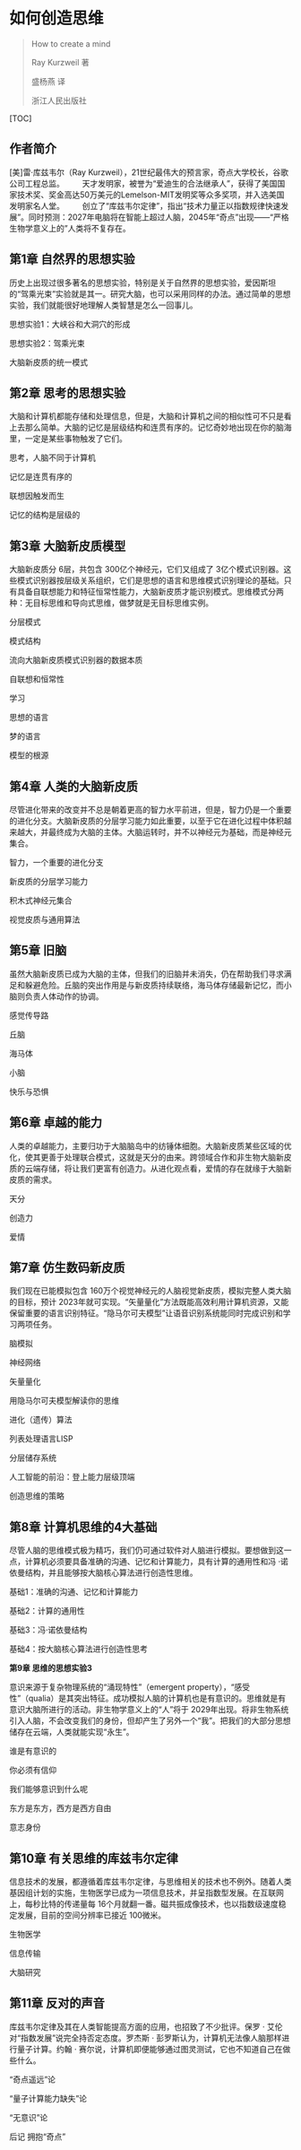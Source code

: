 # 如何创造思维

> How to create a mind
>
> Ray Kurzweil 著
>
> 盛杨燕 译
>
> 浙江人民出版社

[TOC]



## **作者简介**

[美]雷·库兹韦尔（Ray Kurzweil），21世纪最伟大的预言家，奇点大学校长，谷歌公司工程总监。
　　天才发明家，被誉为“爱迪生的合法继承人”，获得了美国国家技术奖、奖金高达50万美元的Lemelson-MIT发明奖等众多奖项，并入选美国发明家名人堂。
　　创立了“库兹韦尔定律”，指出“技术力量正以指数规律快速发展”。同时预测：2027年电脑将在智能上超过人脑，2045年“奇点”出现——“严格生物学意义上的”人类将不复存在。

## **第1章 自然界的思想实验**

历史上出现过很多著名的思想实验，特别是关于自然界的思想实验，爱因斯坦的“驾乘光束”实验就是其一。研究大脑，也可以采用同样的办法。通过简单的思想实验，我们就能很好地理解人类智慧是怎么一回事儿。

思想实验1：大峡谷和大洞穴的形成

思想实验2：驾乘光束

大脑新皮质的统一模式

## **第2章 思考的思想实验**

大脑和计算机都能存储和处理信息，但是，大脑和计算机之间的相似性可不只是看上去那么简单。大脑的记忆是层级结构和连贯有序的。记忆奇妙地出现在你的脑海里，一定是某些事物触发了它们。

思考，人脑不同于计算机

记忆是连贯有序的

联想因触发而生

记忆的结构是层级的

## **第3章 大脑新皮质模型**

大脑新皮质分 6层，共包含 300亿个神经元，它们又组成了 3亿个模式识别器。这些模式识别器按层级关系组织，它们是思想的语言和思维模式识别理论的基础。只有具备自联想能力和特征恒常性能力，大脑新皮质才能识别模式。思维模式分两种：无目标思维和导向式思维，做梦就是无目标思维实例。

分层模式

模式结构

流向大脑新皮质模式识别器的数据本质

自联想和恒常性

学习

思想的语言

梦的语言

模型的根源

## **第4章 人类的大脑新皮质**

尽管进化带来的改变并不总是朝着更高的智力水平前进，但是，智力仍是一个重要的进化分支。大脑新皮质的分层学习能力如此重要，以至于它在进化过程中体积越来越大，并最终成为大脑的主体。大脑运转时，并不以神经元为基础，而是神经元集合。

智力，一个重要的进化分支

新皮质的分层学习能力

积木式神经元集合

视觉皮质与通用算法

## **第5章 旧脑**

虽然大脑新皮质已成为大脑的主体，但我们的旧脑并未消失，仍在帮助我们寻求满足和躲避危险。丘脑的突出作用是与新皮质持续联络，海马体存储最新记忆，而小脑则负责人体动作的协调。

感觉传导路

丘脑

海马体

小脑

快乐与恐惧

## **第6章 卓越的能力**

人类的卓越能力，主要归功于大脑脑岛中的纺锤体细胞。大脑新皮质某些区域的优化，使其更善于处理联合模式，这就是天分的由来。跨领域合作和非生物大脑新皮质的云端存储，将让我们更富有创造力。从进化观点看，爱情的存在就缘于大脑新皮质的需求。

天分

创造力

爱情

## **第7章 仿生数码新皮质**

我们现在已能模拟包含 160万个视觉神经元的人脑视觉新皮质，模拟完整人类大脑的目标，预计 2023年就可实现。“矢量量化”方法既能高效利用计算机资源，又能保留重要的语言识别特征。“隐马尔可夫模型”让语音识别系统能同时完成识别和学习两项任务。

脑模拟

神经网络

矢量量化

用隐马尔可夫模型解读你的思维

进化（遗传）算法

列表处理语言LISP

分层储存系统

人工智能的前沿：登上能力层级顶端

创造思维的策略

## **第8章 计算机思维的4大基础**

尽管人脑的思维模式极为精巧，我们仍可通过软件对人脑进行模拟。要想做到这一点，计算机必须要具备准确的沟通、记忆和计算能力，具有计算的通用性和冯 ·诺依曼结构，并且能够按大脑核心算法进行创造性思维。

基础1：准确的沟通、记忆和计算能力

基础2：计算的通用性

基础3：冯·诺依曼结构

基础4：按大脑核心算法进行创造性思考

**第9章 思维的思想实验3**

意识来源于复杂物理系统的“涌现特性”（emergent property），“感受性”（qualia）是其突出特征。成功模拟人脑的计算机也是有意识的。思维就是有意识大脑所进行的活动。非生物学意义上的“人”将于 2029年出现。将非生物系统引入人脑，不会改变我们的身份，但却产生了另外一个“我”。把我们的大部分思想储存在云端，人类就能实现“永生”。

谁是有意识的

你必须有信仰

我们能够意识到什么呢

东方是东方，西方是西方自由

意志身份

## **第10章 有关思维的库兹韦尔定律**

信息技术的发展，都遵循着库兹韦尔定律，与思维相关的技术也不例外。随着人类基因组计划的实施，生物医学已成为一项信息技术，并呈指数型发展。在互联网上，每秒比特的传递量每 16个月就翻一番。磁共振成像技术，也以指数级速度稳定发展，目前的空间分辨率已接近 100微米。

生物医学

信息传输

大脑研究

## **第11章 反对的声音**

库兹韦尔定律及其在人类智能提高方面的应用，也招致了不少批评。保罗 · 艾伦对“指数发展”说完全持否定态度。罗杰斯 · 彭罗斯认为，计算机无法像人脑那样进行量子计算。约翰 · 赛尔说，计算机即便能够通过图灵测试，它也不知道自己在做些什么。

“奇点遥远”论

“量子计算能力缺失”论

“无意识”论

后记 拥抱“奇点”